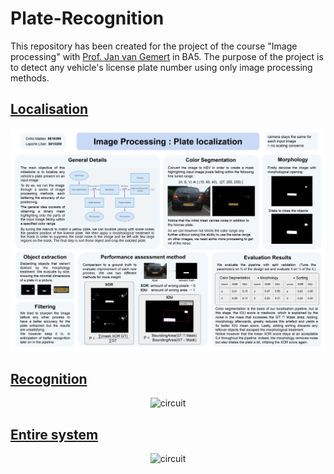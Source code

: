 # Plate-Recognition
This repository has been created for the project of the course "Image processing" with <a href="https://scholar.google.com/citations?user=JUdMRGcAAAAJ&hl=fr">Prof. Jan van Gemert</a> in BA5. The purpose of the project is to detect any vehicle's license plate number using only image processing methods.

## [Localisation](img/pdf/Localisation_poster.pdf)
<div align="center">
  <img src="img/Localisation poster.jpg" alt="circuit" width="800" title="Localisation"/>
</div>

## [Recognition](img/pdf/Recognition_poster.pdf)
<div align="center">
  <img src="img/Recognition poster.jpg" alt="circuit" width="800" title="Recognition"/>
</div>

## [Entire system](img/pdf/Final_poster.pdf)
<div align="center">
  <img src="img/Final poster.jpg" alt="circuit" width="800" title="Final"/>
</div>
